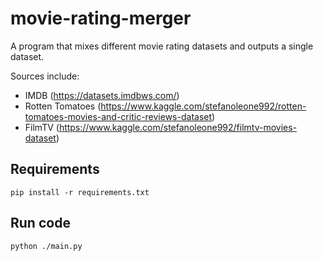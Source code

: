# movie-rating-merger

A program that mixes different movie rating datasets and outputs a single dataset.

Sources include:
- IMDB (https://datasets.imdbws.com/)
- Rotten Tomatoes (https://www.kaggle.com/stefanoleone992/rotten-tomatoes-movies-and-critic-reviews-dataset)
- FilmTV (https://www.kaggle.com/stefanoleone992/filmtv-movies-dataset)


## Requirements

```pip install -r requirements.txt```

## Run code

```python ./main.py```
